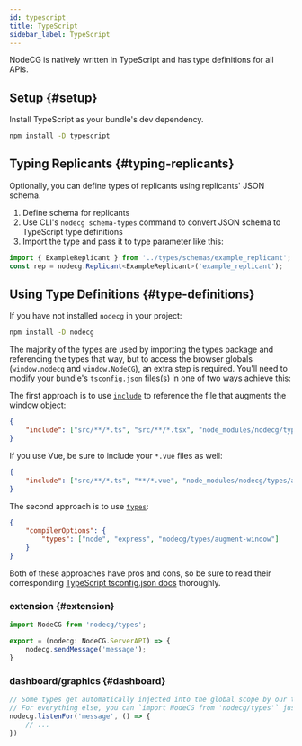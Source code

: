 ```yaml
---
id: typescript
title: TypeScript
sidebar_label: TypeScript
---
```


NodeCG is natively written in TypeScript and has type definitions for all APIs.

## Setup {#setup}

Install TypeScript as your bundle's dev dependency.

```bash
npm install -D typescript
```

## Typing Replicants {#typing-replicants}

Optionally, you can define types of replicants using replicants' JSON schema.

1. Define schema for replicants
1. Use CLI's `nodecg schema-types` command to convert JSON schema to TypeScript type definitions
1. Import the type and pass it to type parameter like this:

```ts
import { ExampleReplicant } from '../types/schemas/example_replicant';
const rep = nodecg.Replicant<ExampleReplicant>('example_replicant');
```

## Using Type Definitions {#type-definitions}

If you have not installed `nodecg` in your project:

```bash
npm install -D nodecg
```

The majority of the types are used by importing the types package and referencing the types that way, but to access the browser globals (`window.nodecg` and `window.NodeCG`), an extra step is required. You'll need to modify your bundle's `tsconfig.json` files(s) in one of two ways achieve this:

The first approach is to use [`include`](https://www.typescriptlang.org/tsconfig#include) to reference the file that augments the window object:

```json
{
    "include": ["src/**/*.ts", "src/**/*.tsx", "node_modules/nodecg/types/augment-window.d.ts"]
}
```

If you use Vue, be sure to include your `*.vue` files as well:

```json
{
    "include": ["src/**/*.ts", "**/*.vue", "node_modules/nodecg/types/augment-window.d.ts"]
}
```

The second approach is to use [`types`](https://www.typescriptlang.org/tsconfig#types):

```json
{
    "compilerOptions": {
        "types": ["node", "express", "nodecg/types/augment-window"]
    }
}
```

Both of these approaches have pros and cons, so be sure to read their corresponding [TypeScript tsconfig.json docs](https://www.typescriptlang.org/tsconfig) thoroughly.

### extension {#extension}

```ts
import NodeCG from 'nodecg/types';

export = (nodecg: NodeCG.ServerAPI) => {
    nodecg.sendMessage('message');
}
```

### dashboard/graphics {#dashboard}

```ts
// Some types get automatically injected into the global scope by our tsconfig.json.
// For everything else, you can `import NodeCG from 'nodecg/types'` just as in our extension example.
nodecg.listenFor('message', () => {
    // ...
})
```
